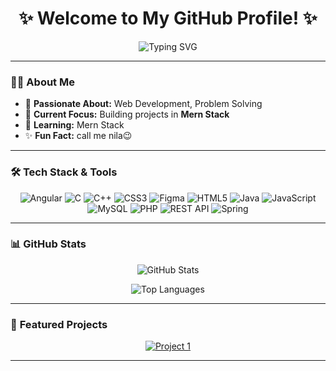 <h1 align="center">✨ Welcome to My GitHub Profile! ✨</h1>
<p align="center">
  <img src="https://readme-typing-svg.herokuapp.com?font=Fira+Code&size=28&pause=1000&color=1A73E8&center=true&vCenter=true&width=800&lines=Hi+there!+I'm+Nilakshi+Madubashini+👋;Passionate+about+Coding+%26+Open+Source;Always+learning+new+things+every+day!+🚀" alt="Typing SVG" />
</p>

---

### 👩‍💻 **About Me**
- 🌟 **Passionate About:** Web Development, Problem Solving
- 🎯 **Current Focus:** Building projects in **Mern Stack**
- 🌱 **Learning:** Mern Stack
- ✨ **Fun Fact:** call me nila😉
---

### 🛠️ **Tech Stack & Tools**
<p align="center">
  <img src="https://img.shields.io/badge/Angular-DD0031?style=flat&logo=angular&logoColor=white" alt="Angular" />
  <img src="https://img.shields.io/badge/C-00599C?style=flat&logo=c&logoColor=white" alt="C" />
  <img src="https://img.shields.io/badge/C++-00599C?style=flat&logo=c%2B%2B&logoColor=white" alt="C++" />
  <img src="https://img.shields.io/badge/CSS3-1572B6?style=flat&logo=css3&logoColor=white" alt="CSS3" />
  <img src="https://img.shields.io/badge/Figma-F24E1E?style=flat&logo=figma&logoColor=white" alt="Figma" />
  <img src="https://img.shields.io/badge/HTML5-E34F26?style=flat&logo=html5&logoColor=white" alt="HTML5" />
  <img src="https://img.shields.io/badge/Java-ED8B00?style=flat&logo=openjdk&logoColor=white" alt="Java" />
  <img src="https://img.shields.io/badge/JavaScript-323330?style=flat&logo=javascript&logoColor=F7DF1E" alt="JavaScript" />
  <img src="https://img.shields.io/badge/MySQL-005C84?style=flat&logo=mysql&logoColor=white" alt="MySQL" />
  <img src="https://img.shields.io/badge/PHP-777BB4?style=flat&logo=php&logoColor=white" alt="PHP" />
  <img src="https://img.shields.io/badge/Rest%20API-FF5722?style=flat&logo=postman&logoColor=white" alt="REST API" />
  <img src="https://img.shields.io/badge/Spring-6DB33F?style=flat&logo=spring&logoColor=white" alt="Spring" />
</p>


---

### 📊 **GitHub Stats**
<p align="center">
  <img src="https://github-readme-stats.vercel.app/api?username=madubashinii&show_icons=true&theme=radical" alt="GitHub Stats" />
</p>
<!-- 
<p align="center">
  <img src="https://github-readme-streak-stats.herokuapp.com/?user=madubashinii&theme=radical" alt="GitHub Streak" />
</p>
-->
<p align="center">
  <img src="https://github-readme-stats.vercel.app/api/top-langs/?username=madubashinii&layout=compact&theme=radical" alt="Top Languages" />
</p>
 
---

### 🚀 **Featured Projects**
<p align="center">
  <a href="https://github.com/madubashinii/AdminDashboard" target="_blank">
    <img src="https://github-readme-stats.vercel.app/api/pin/?username=madubashinii&repo=AdminDashboard&theme=radical" alt="Project 1" />
  </a>
</p>

---
<!--
<h3 align="center">Thanks for stopping by! 😊</h3>
<p align="center">
  <img src="https://readme-typing-svg.herokuapp.com?font=Fira+Code&size=22&pause=1000&color=1A73E8&center=true&vCenter=true&width=800&lines=Happy+Coding+🚀;" alt="Typing SVG" />
</p>

---

<p align="left"> <img src="https://komarev.com/ghpvc/?username=madubashinii&label=Profile%20views&color=0e75b6&style=flat" alt="madubashinii" /> </p>
-->


